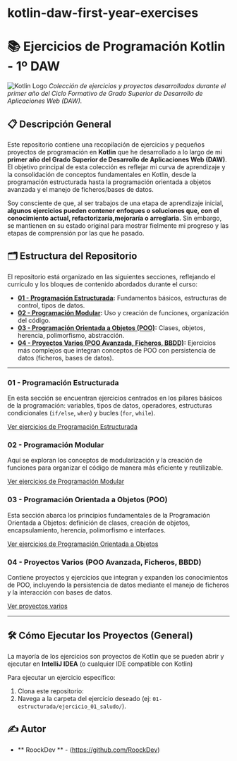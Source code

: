 # kotlin-daw-first-year-exercises
# 📚 Ejercicios de Programación Kotlin - 1º DAW

![Kotlin Logo](https://upload.wikimedia.org/wikipedia/commons/7/74/Kotlin_Icon.svg)
_Colección de ejercicios y proyectos desarrollados durante el primer año del Ciclo Formativo de Grado Superior  de Desarrollo de Aplicaciones Web (DAW)._

## 📋 Descripción General

Este repositorio contiene una recopilación de ejercicios y pequeños proyectos de programación en **Kotlin** que he desarrollado a lo largo de mi **primer año del Grado Superior de Desarrollo de Aplicaciones Web (DAW)**. El objetivo principal de esta colección es reflejar mi curva de aprendizaje y la consolidación de conceptos fundamentales en Kotlin, desde la programación estructurada hasta la programación orientada a objetos avanzada y el manejo de ficheros/bases de datos.

Soy consciente de que, al ser trabajos de una etapa de aprendizaje inicial, **algunos ejercicios pueden contener enfoques o soluciones que, con el conocimiento actual, refactorizaría,mejoraría o arreglaria.** Sin embargo, se mantienen en su estado original para mostrar fielmente mi progreso y las etapas de comprensión por las que he pasado.

## 🗂️ Estructura del Repositorio

El repositorio está organizado en las siguientes secciones, reflejando el currículo y los bloques de contenido abordados durante el curso:

* **[01 - Programación Estructurada](#01---programación-estructurada):** Fundamentos básicos, estructuras de control, tipos de datos.
* **[02 - Programación Modular](#02---programación-modular):** Uso y creación de funciones, organización del código.
* **[03 - Programación Orientada a Objetos (POO)](#03---programación-orientada-a-objetos-poo):** Clases, objetos, herencia, polimorfismo, abstracción.
* **[04 - Proyectos Varios (POO Avanzada, Ficheros, BBDD)](#04---proyectos-varios-poo-avanzada-ficheros-bbdd):** Ejercicios más complejos que integran conceptos de POO con persistencia de datos (ficheros, bases de datos).

---

### **01 - Programación Estructurada**

En esta sección se encuentran ejercicios centrados en los pilares básicos de la programación: variables, tipos de datos, operadores, estructuras condicionales (`if/else`, `when`) y bucles (`for`, `while`).

[Ver ejercicios de Programación Estructurada](01-estructurada/README.md)

### **02 - Programación Modular**

Aquí se exploran los conceptos de modularización y la creación de funciones para organizar el código de manera más eficiente y reutilizable.

[Ver ejercicios de Programación Modular](02-modular/README.md)

### **03 - Programación Orientada a Objetos (POO)**

Esta sección abarca los principios fundamentales de la Programación Orientada a Objetos: definición de clases, creación de objetos, encapsulamiento, herencia, polimorfismo e interfaces.

[Ver ejercicios de Programación Orientada a Objetos](03-orientada-objetos/README.md)

### **04 - Proyectos Varios (POO Avanzada, Ficheros, BBDD)**

Contiene proyectos y ejercicios que integran y expanden los conocimientos de POO, incluyendo la persistencia de datos mediante el manejo de ficheros y la interacción con bases de datos.

[Ver proyectos varios](04-proyectos-varios/README.md)

---

## 🛠️ Cómo Ejecutar los Proyectos (General)

La mayoría de los ejercicios son proyectos de Kotlin que se pueden abrir y ejecutar en **IntelliJ IDEA** (o cualquier IDE compatible con Kotlin)

Para ejecutar un ejercicio específico:

1.  Clona este repositorio:
2.  Navega a la carpeta del ejercicio deseado (ej: `01-estructurada/ejercicio_01_saludo/`).


## ✍️ Autor

* ** RoockDev ** - (https://github.com/RoockDev)

